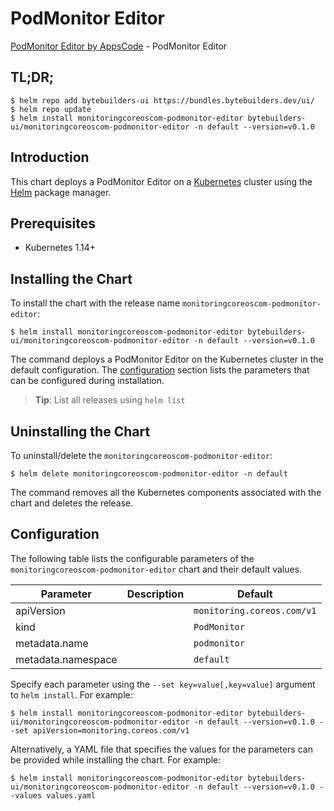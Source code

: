 # PodMonitor Editor

[PodMonitor Editor by AppsCode](https://byte.builders) - PodMonitor Editor

## TL;DR;

```console
$ helm repo add bytebuilders-ui https://bundles.bytebuilders.dev/ui/
$ helm repo update
$ helm install monitoringcoreoscom-podmonitor-editor bytebuilders-ui/monitoringcoreoscom-podmonitor-editor -n default --version=v0.1.0
```

## Introduction

This chart deploys a PodMonitor Editor on a [Kubernetes](http://kubernetes.io) cluster using the [Helm](https://helm.sh) package manager.

## Prerequisites

- Kubernetes 1.14+

## Installing the Chart

To install the chart with the release name `monitoringcoreoscom-podmonitor-editor`:

```console
$ helm install monitoringcoreoscom-podmonitor-editor bytebuilders-ui/monitoringcoreoscom-podmonitor-editor -n default --version=v0.1.0
```

The command deploys a PodMonitor Editor on the Kubernetes cluster in the default configuration. The [configuration](#configuration) section lists the parameters that can be configured during installation.

> **Tip**: List all releases using `helm list`

## Uninstalling the Chart

To uninstall/delete the `monitoringcoreoscom-podmonitor-editor`:

```console
$ helm delete monitoringcoreoscom-podmonitor-editor -n default
```

The command removes all the Kubernetes components associated with the chart and deletes the release.

## Configuration

The following table lists the configurable parameters of the `monitoringcoreoscom-podmonitor-editor` chart and their default values.

|     Parameter      | Description |          Default           |
|--------------------|-------------|----------------------------|
| apiVersion         |             | `monitoring.coreos.com/v1` |
| kind               |             | `PodMonitor`               |
| metadata.name      |             | `podmonitor`               |
| metadata.namespace |             | `default`                  |


Specify each parameter using the `--set key=value[,key=value]` argument to `helm install`. For example:

```console
$ helm install monitoringcoreoscom-podmonitor-editor bytebuilders-ui/monitoringcoreoscom-podmonitor-editor -n default --version=v0.1.0 --set apiVersion=monitoring.coreos.com/v1
```

Alternatively, a YAML file that specifies the values for the parameters can be provided while
installing the chart. For example:

```console
$ helm install monitoringcoreoscom-podmonitor-editor bytebuilders-ui/monitoringcoreoscom-podmonitor-editor -n default --version=v0.1.0 --values values.yaml
```
